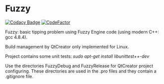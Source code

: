 # Fuzzy

[![Codacy Badge](https://api.codacy.com/project/badge/Grade/bf89c5a36cb9439182fa7d20216c0973)](https://www.codacy.com/project/josokw/Fuzzy/dashboard?utm_source=github.com&amp;utm_medium=referral&amp;utm_content=josokw/Fuzzy&amp;utm_campaign=Badge_Grade_Dashboard)
[![CodeFactor](https://www.codefactor.io/repository/github/josokw/fuzzy/badge)](https://www.codefactor.io/repository/github/josokw/fuzzy)

Fuzzy: basic tipping problem using Fuzzy Engine code (using modern C++: gcc 4.8.4).

Build management by QtCreator only implemented for Linux.

Project contains some unit tests: *sudo apt-get install libunittest++-dev*

Use the directories FuzzyDebug and FuzzyRelease for QtCreator project configuring.
These directories are used in the .pro files and they contain a .gitignore file.
